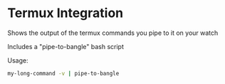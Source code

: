 # Termux Integration

Shows the output of the termux commands you pipe to it on your watch

Includes a "pipe-to-bangle" bash script

Usage:

```bash
my-long-command -v | pipe-to-bangle
```
